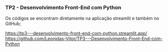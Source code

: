 ### TP2 - Desenvolvimento Front-End com Python

Os códigos se encontram diretamente na aplicação streamlit e também no GitHub;

https://tp3---desenvolvimento-front-end-com-python.streamlit.app/
https://github.com/Leonidas-Vitor/TP3---Desenvolvimento-Front-End-com-Python